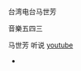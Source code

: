 
台湾电台马世芳

音樂五四三

马世芳 听说 [youtube](https://www.youtube.com/playlist?list=PL_q006uH9CvW35JQLhd3KgiHqsuQT-OLW)

- 
